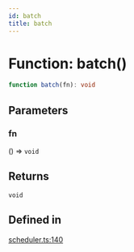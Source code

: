```yaml
---
id: batch
title: batch
---
```


# Function: batch()

```ts
function batch(fn): void
```

## Parameters

### fn

() => `void`

## Returns

`void`

## Defined in

[scheduler.ts:140](https://github.com/TanStack/store/blob/main/packages/store/src/scheduler.ts#L140)
